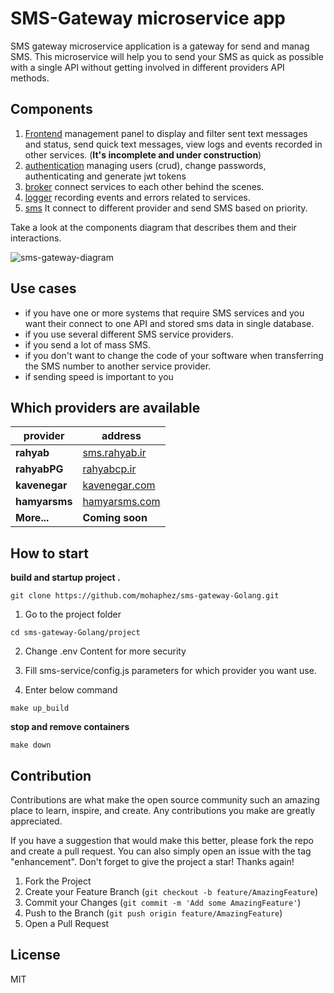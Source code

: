 # SMS-Gateway microservice app

SMS gateway microservice application is a gateway for send and manag SMS.
This microservice will help you to send your SMS as quick as possible with a single API without getting involved in different providers API methods.

## Components

1. [Frontend](/front-end) management panel to display and filter sent text messages and status, send quick text messages, view logs and events recorded in other services. (**It's incomplete and under construction**)
2. [authentication](/authentication-service) managing users (crud), change passwords, authenticating and generate jwt tokens
3. [broker](/broker-service) connect services to each other behind the scenes.
4. [logger](/logger-service) recording events and errors related to services.
5. [sms](/sms-service) It connect to different provider and send SMS based on priority.

Take a look at the components diagram that describes them and their interactions.

![sms-gateway-diagram](https://user-images.githubusercontent.com/20874565/202277834-462358da-2143-47ea-8be5-789157d87886.png)

## Use cases

- if you have one or more systems that require SMS services and you want their connect to one API and stored sms data in single database.
- if you use several different SMS service providers.
- if you send a lot of mass SMS.
- if you don't want to change the code of your software when transferring the SMS number to another service provider.
- if sending speed is important to you


## Which providers are available

| provider | address |
| --- | --- |
| **rahyab** | [sms.rahyab.ir](http://sms.rahyab.ir) |
| **rahyabPG** | [rahyabcp.ir](https://rahyabcp.ir)|
| **kavenegar** | [kavenegar.com](http://kavenegar.com)|
| **hamyarsms** | [hamyarsms.com](https://hamyarsms.com)|
| **More...** | **Coming soon**|

## How to start

**build and startup project .**

```
git clone https://github.com/mohaphez/sms-gateway-Golang.git
```

1. Go to the project folder

```
cd sms-gateway-Golang/project
```
2. Change .env Content for more security

3. Fill sms-service/config.js parameters for which provider you want use. 

4. Enter below command

```
make up_build
```

**stop and remove containers**

```
make down
```

## Contribution

Contributions are what make the open source community such an amazing place to learn, inspire, and create. Any contributions you make are greatly appreciated.

If you have a suggestion that would make this better, please fork the repo and create a pull request. You can also simply open an issue with the tag "enhancement". Don't forget to give the project a star! Thanks again!

1. Fork the Project
2. Create your Feature Branch (`git checkout -b feature/AmazingFeature`)
3. Commit your Changes (`git commit -m 'Add some AmazingFeature'`)
4. Push to the Branch (`git push origin feature/AmazingFeature`)
5. Open a Pull Request

## License

MIT
